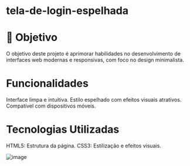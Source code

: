 # tela-de-login-espelhada

<h1>🎯 Objetivo</h1>
O objetivo deste projeto é aprimorar habilidades no desenvolvimento de interfaces web modernas e responsivas, com foco no design minimalista.

<h1> Funcionalidades</h1>
Interface limpa e intuitiva.
Estilo espelhado com efeitos visuais atrativos.
Compatível com dispositivos móveis.

 <h1>Tecnologias Utilizadas</h1>
HTML5: Estrutura da página.
CSS3: Estilização e efeitos visuais.

![image](https://github.com/user-attachments/assets/4dcf2237-2f30-486b-b9bb-861bf5d10654)

